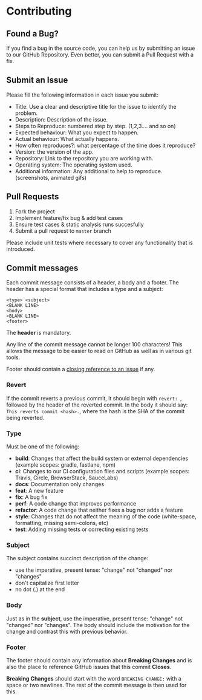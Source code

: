 # Contributing
## Found a Bug?
If you find a bug in the source code, you can help us by submitting an issue to our GitHub Repository. Even better, you can submit a Pull Request with a fix.

## Submit an Issue
Please fill the following information in each issue you submit:
 
* Title: Use a clear and descriptive title for the issue to identify the problem.
* Description: Description of the issue.
* Steps to Reproduce: numbered step by step. (1,2,3.… and so on)
* Expected behaviour: What you expect to happen.
* Actual behaviour: What actually happens.
* How often reproduces?: what percentage of the time does it reproduce?
* Version: the version of the app.
* Repository: Link to the repository you are working with.
* Operating system: The operating system used.
* Additional information: Any additional to help to reproduce. (screenshots, animated gifs)

## Pull Requests 
1. Fork the project
2. Implement feature/fix bug & add test cases
3. Ensure test cases & static analysis runs succesfully
4. Submit a pull request to `master` branch
 
Please include unit tests where necessary to cover any functionality that is introduced.
  
## Commit messages
Each commit message consists of a header, a body and a footer. The header has a special format that includes a type and a subject:

```
<type> <subject>
<BLANK LINE>
<body>
<BLANK LINE>
<footer>
```

The **header** is mandatory.

Any line of the commit message cannot be longer 100 characters! This allows the message to be easier
to read on GitHub as well as in various git tools.

Footer should contain a [closing reference to an issue](https://help.github.com/articles/closing-issues-via-commit-messages/) if any.

### Revert
If the commit reverts a previous commit, it should begin with `revert: `, followed by the header of the reverted commit. In the body it should say: `This reverts commit <hash>.`, where the hash is the SHA of the commit being reverted.
 
### Type
Must be one of the following:
 
* **build**: Changes that affect the build system or external dependencies (example scopes: gradle, fastlane, npm)
* **ci**: Changes to our CI configuration files and scripts (example scopes: Travis, Circle, BrowserStack, SauceLabs)
* **docs**: Documentation only changes
* **feat**: A new feature
* **fix**: A bug fix
* **perf**: A code change that improves performance
* **refactor**: A code change that neither fixes a bug nor adds a feature
* **style**: Changes that do not affect the meaning of the code (white-space, formatting, missing semi-colons, etc)
* **test**: Adding missing tests or correcting existing tests
 

### Subject 
The subject contains succinct description of the change:

* use the imperative, present tense: "change" not "changed" nor "changes"
* don't capitalize first letter
* no dot (.) at the end

### Body
Just as in the **subject**, use the imperative, present tense: "change" not "changed" nor "changes".
The body should include the motivation for the change and contrast this with previous behavior.

### Footer
The footer should contain any information about **Breaking Changes** and is also the place to
reference GitHub issues that this commit **Closes**.

**Breaking Changes** should start with the word `BREAKING CHANGE:` with a space or two newlines. The rest of the commit message is then used for this.